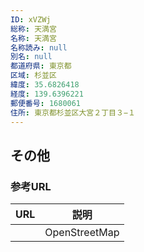 ```yaml
---
ID: xVZWj
総称: 天満宮
名称: 天満宮
名称読み: null
別名: null
都道府県: 東京都
区域: 杉並区
緯度: 35.6826418
経度: 139.6396221
郵便番号: 1680061
住所: 東京都杉並区大宮２丁目３−１
---
```


## その他

### 参考URL

| URL | 説明          |
| --- | ------------- |
|     | OpenStreetMap |
